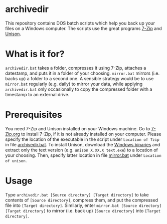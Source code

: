 # archivedir
This repository contains DOS batch scripts which help you back up your files on a Windows computer. The scripts use the great programs [7-Zip](https://www.7-zip.org/) and [Unison](https://www.cis.upenn.edu/~bcpierce/unison/).

# What is it for?
`archivedir.bat` takes a folder, compresses it using 7-Zip, attaches a datestamp, and puts it in a folder of your choosing. `mirror.bat` mirrors (i.e. backs up) a folder to a second one. A sensible strategy would be to use `mirror.bat` regularly (e.g. daily) to mirror your data, while applying `archivedir.bat` only occasionally to copy the compressed folder with a timestamp to an external drive.

# Prerequisites
You need 7-Zip and Unison installed on your Windows machine. Go to [7-Zip.org](https://www.7-zip.org/) to install 7-Zip, if it is not already installed on your computer. Please specify the location of the executable in the script under `Location of 7zip` in file [archivedir.bat](archivedir.bat). To install Unison, download the [Windows binaries](https://www.irif.fr/~vouillon/unison/) and extract only the text version (e.g. `unison X.XX.X text.exe`) to a location of your choosing. Then, specify latter location in file [mirror.bat](mirror.bat) under `Location of unison`.

# Usage
Type `archivedir.bat [Source directory] [Target directory]` to take contents of `[Source directory]`, compress them, and put the compressed file into `[Target directory]`. Similarly, enter `mirror.bat [Source directory] [Target directory]` to mirror (i.e. back up) `[Source directory]` into `[Target directory]`.

